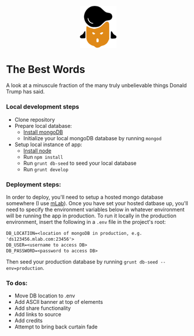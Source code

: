 <p align="center"><img src="https://raw.githubusercontent.com/filipemir/trump/master/public/src/img/face-orange.png" width="100px"></p>

# The Best Words
A look at a minuscule fraction of the many truly unbelievable things Donald Trump has said.

### Local development steps
* Clone repository
* Prepare local database:
  * [Install mongoDB](https://www.mongodb.com/download-center)
  * Initialize your local mongoDB database by running `mongod`
* Setup local instance of app:
  * [Install node](https://nodejs.org/en/download/)
  * Run `npm install`
  * Run `grunt db-seed` to seed your local database
  * Run `grunt develop`

### Deployment steps:
In order to deploy, you'll need to setup a hosted mongo database somewhere (I use [mLab](www.mlab.com)). Once you have set your hosted datbase up, you'll need to specify the environment variables below in whatever environment will be running the app in production. To run it locally in the production environment, insert the following in a `.env` file in the project's root:

```
DB_LOCATION=<location of mongoDB in production, e.g. 'ds123456.mlab.com:23456'>
DB_USER=<username to access DB>
DB_PASSWORD=<password to access DB>
```

Then seed your production database by running `grunt db-seed --env=production`.

### To dos:
* Move DB location to .env
* Add ASCII banner at top of elements
* Add share functionality
* Add links to source
* Add credits
* Attempt to bring back curtain fade



